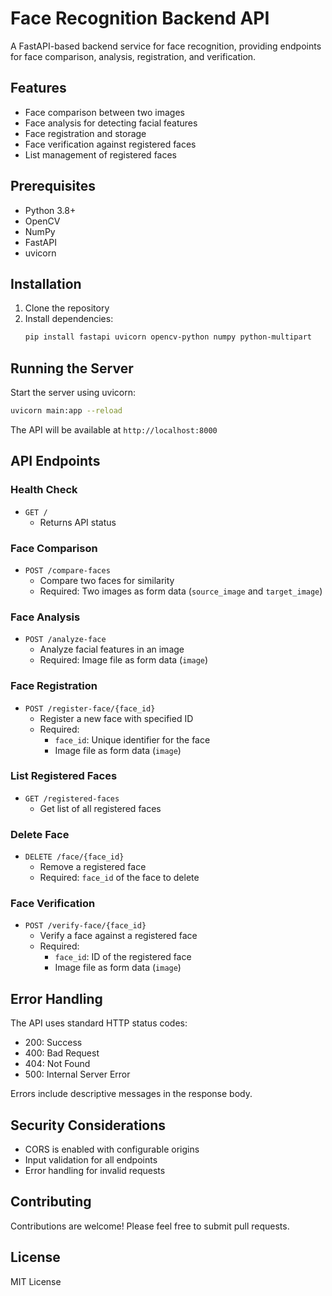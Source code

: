 # Face Recognition Backend API

A FastAPI-based backend service for face recognition, providing endpoints for face comparison, analysis, registration, and verification.

## Features

- Face comparison between two images
- Face analysis for detecting facial features
- Face registration and storage
- Face verification against registered faces
- List management of registered faces

## Prerequisites

- Python 3.8+
- OpenCV
- NumPy
- FastAPI
- uvicorn

## Installation

1. Clone the repository
2. Install dependencies:
   ```bash
   pip install fastapi uvicorn opencv-python numpy python-multipart
   ```

## Running the Server

Start the server using uvicorn:

```bash
uvicorn main:app --reload
```

The API will be available at `http://localhost:8000`

## API Endpoints

### Health Check
- `GET /`
  - Returns API status

### Face Comparison
- `POST /compare-faces`
  - Compare two faces for similarity
  - Required: Two images as form data (`source_image` and `target_image`)

### Face Analysis
- `POST /analyze-face`
  - Analyze facial features in an image
  - Required: Image file as form data (`image`)

### Face Registration
- `POST /register-face/{face_id}`
  - Register a new face with specified ID
  - Required: 
    - `face_id`: Unique identifier for the face
    - Image file as form data (`image`)

### List Registered Faces
- `GET /registered-faces`
  - Get list of all registered faces

### Delete Face
- `DELETE /face/{face_id}`
  - Remove a registered face
  - Required: `face_id` of the face to delete

### Face Verification
- `POST /verify-face/{face_id}`
  - Verify a face against a registered face
  - Required:
    - `face_id`: ID of the registered face
    - Image file as form data (`image`)

## Error Handling

The API uses standard HTTP status codes:
- 200: Success
- 400: Bad Request
- 404: Not Found
- 500: Internal Server Error

Errors include descriptive messages in the response body.

## Security Considerations

- CORS is enabled with configurable origins
- Input validation for all endpoints
- Error handling for invalid requests

## Contributing

Contributions are welcome! Please feel free to submit pull requests.

## License

MIT License